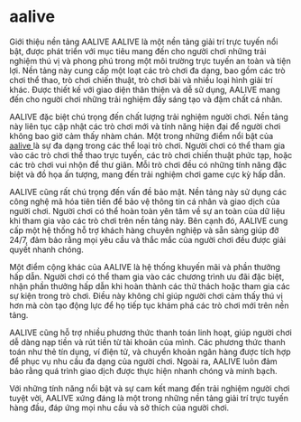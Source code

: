 # aalive
Giới thiệu nền tảng AALIVE
AALIVE là một nền tảng giải trí trực tuyến nổi bật, được phát triển với mục tiêu mang đến cho người chơi những trải nghiệm thú vị và phong phú trong một môi trường trực tuyến an toàn và tiện lợi. Nền tảng này cung cấp một loạt các trò chơi đa dạng, bao gồm các trò chơi thể thao, trò chơi chiến thuật, trò chơi bài và nhiều loại hình giải trí khác. Được thiết kế với giao diện thân thiện và dễ sử dụng, AALIVE mang đến cho người chơi những trải nghiệm đầy sáng tạo và đậm chất cá nhân.

AALIVE đặc biệt chú trọng đến chất lượng trải nghiệm người chơi. Nền tảng này liên tục cập nhật các trò chơi mới và tính năng hiện đại để người chơi không bao giờ cảm thấy nhàm chán. Một trong những điểm nổi bật của <a href="https://aalive.vip"> aalive </a>  là sự đa dạng trong các thể loại trò chơi. Người chơi có thể tham gia vào các trò chơi thể thao trực tuyến, các trò chơi chiến thuật phức tạp, hoặc các trò chơi vui nhộn để thư giãn. Mỗi trò chơi đều có những tính năng đặc biệt và đồ họa ấn tượng, mang đến trải nghiệm chơi game cực kỳ hấp dẫn.

AALIVE cũng rất chú trọng đến vấn đề bảo mật. Nền tảng này sử dụng các công nghệ mã hóa tiên tiến để bảo vệ thông tin cá nhân và giao dịch của người chơi. Người chơi có thể hoàn toàn yên tâm về sự an toàn của dữ liệu khi tham gia vào các trò chơi trên nền tảng này. Bên cạnh đó, AALIVE cung cấp một hệ thống hỗ trợ khách hàng chuyên nghiệp và sẵn sàng giúp đỡ 24/7, đảm bảo rằng mọi yêu cầu và thắc mắc của người chơi đều được giải quyết nhanh chóng.

Một điểm cộng khác của AALIVE là hệ thống khuyến mãi và phần thưởng hấp dẫn. Người chơi có thể tham gia vào các chương trình ưu đãi đặc biệt, nhận phần thưởng hấp dẫn khi hoàn thành các thử thách hoặc tham gia các sự kiện trong trò chơi. Điều này không chỉ giúp người chơi cảm thấy thú vị hơn mà còn tạo động lực để họ tiếp tục khám phá các trò chơi mới trên nền tảng.

AALIVE cũng hỗ trợ nhiều phương thức thanh toán linh hoạt, giúp người chơi dễ dàng nạp tiền và rút tiền từ tài khoản của mình. Các phương thức thanh toán như thẻ tín dụng, ví điện tử, và chuyển khoản ngân hàng được tích hợp để phục vụ nhu cầu đa dạng của người chơi. Ngoài ra, AALIVE luôn đảm bảo rằng quá trình giao dịch được thực hiện nhanh chóng và minh bạch.

Với những tính năng nổi bật và sự cam kết mang đến trải nghiệm người chơi tuyệt vời, AALIVE xứng đáng là một trong những nền tảng giải trí trực tuyến hàng đầu, đáp ứng mọi nhu cầu và sở thích của người chơi.
